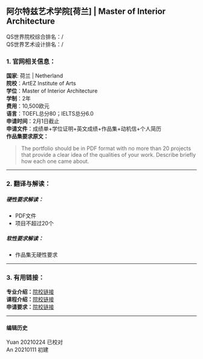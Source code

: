 ## 阿尔特兹艺术学院[荷兰] | Master of Interior Architecture  

QS世界院校综合排名：/  
QS世界艺术设计排名：/  

### 1. 官网相关信息：

**国家**: 荷兰 | Netherland  
**院校**：ArtEZ Institute of Arts   
**学位**：Master of Interior Architecture  
**学制**：2年  
**费用**：10,500欧元  
**语言**：TOEFL总分80；IELTS总分6.0  
**申请时间**：2月1日截止  
**申请文件**：成绩单+学位证明+英文成绩+作品集+动机信+个人简历  
**作品集要求原文：**   
> The portfolio should be in PDF format with no more than 20 projects that provide a clear idea of the qualities of your work. Describe briefly how each one came about.  



---


### 2. 翻译与解读：

##### 硬性要求解读：
- PDF文件  
- 项目不超过20个  


##### 软性要求解读：
- 作品集无硬性要求  


---


### 3. 有用链接：

**专业介绍：**[院校链接](https://www.artez.nl/en/course/interior-architecture-master)  
**课程介绍：**[院校链接](https://www.artez.nl/en/course/interior-architecture-master)  
**申请要求：**[院校链接](https://www.artez.nl/en/course/interior-architecture-master/admission)  



---


#### 编辑历史
Yuan 20210224 已校对  
An 20210111 初建  
